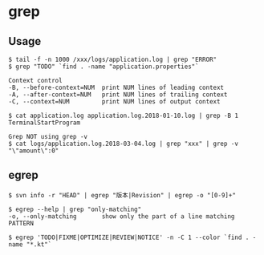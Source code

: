 # grep

## Usage

    $ tail -f -n 1000 /xxx/logs/application.log | grep "ERROR"
    $ grep "TODO" `find . -name "application.properties"`

    Context control
    -B, --before-context=NUM  print NUM lines of leading context
    -A, --after-context=NUM   print NUM lines of trailing context
    -C, --context=NUM         print NUM lines of output context

    $ cat application.log application.log.2018-01-10.log | grep -B 1 TerminalStartProgram

    Grep NOT using grep -v
    $ cat logs/application.log.2018-03-04.log | grep "xxx" | grep -v "\"amount\":0"

## egrep

    $ svn info -r "HEAD" | egrep "版本|Revision" | egrep -o "[0-9]+"

    $ egrep --help | grep "only-matching"
    -o, --only-matching       show only the part of a line matching PATTERN

    $ egrep 'TODO|FIXME|OPTIMIZE|REVIEW|NOTICE' -n -C 1 --color `find . -name "*.kt"`
